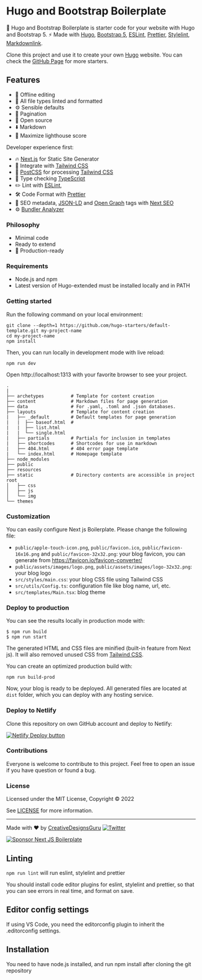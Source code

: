 # Hugo and Bootstrap Boilerplate

🚀 Hugo and Bootstrap Boilerplate is starter code for your website with Hugo and Bootstrap 5. ⚡️ Made with [Hugo](https://gohugo.io), [Bootstrap 5](https://www.getbootstrap.com), [ESLint](https://eslint.org), [Prettier](https://prettier.io), [Stylelint](https://), [Markdownlink](https://).

Clone this project and use it to create your own [Hugo](https://nextjs.org) website. You can check the [GitHub Page](https://github.com/hugo-starters) for more starters.

## Features

- 🎈 Offline editing
- 🤖 All file types linted and formatted
- ⚙️ Sensible defaults
- 📖 Pagination
- 🌈 Open source
- ⬇️ Markdown
- 💯 Maximize lighthouse score

Developer experience first:

- 🔥 [Next.js](https://nextjs.org) for Static Site Generator
- 🎨 Integrate with [Tailwind CSS](https://tailwindcss.com)
- 💅 [PostCSS](https://postcss.org) for processing [Tailwind CSS](https://tailwindcss.com)
- 🎉 Type checking [TypeScript](https://www.typescriptlang.org)
- ✏️ Lint with [ESLint](https://eslint.org),
- 🛠 Code Format with [Prettier](https://prettier.io)
- 🦊 SEO metadata, [JSON-LD](https://developers.google.com/search/docs/guides/intro-structured-data) and [Open Graph](https://ogp.me/) tags with [Next SEO](https://github.com/garmeeh/next-seo)
- ⚙️ [Bundler Analyzer](https://www.npmjs.com/package/@next/bundle-analyzer)

### Philosophy

- Minimal code
- Ready to extend
- 🚀 Production-ready

### Requirements

- Node.js and npm
- Latest version of Hugo-extended must be installed locally and in PATH

### Getting started

Run the following command on your local environment:

```
git clone --depth=1 https://github.com/hugo-starters/default-template.git my-project-name
cd my-project-name
npm install
```

Then, you can run locally in development mode with live reload:

```shell
npm run dev
```

Open http://localhost:1313 with your favorite browser to see your project.

``` text
.
|
├── archetypes          # Template for content creation
├── content             # Markdown files for page generation
├── data                # For .yaml, .toml and .json databases.
├── layouts             # Template for content creation
|   ├── _default        # Default templates for page generation
|   |  ├── baseof.html  #
|   |  ├── list.html
|   |  └── single.html
|   ├── partials        # Partials for inclusion in templates
|   ├── shortcodes      # Shortcodes for use in markdown
|   ├── 404.html        # 404 error page template
|   └── index.html      # Homepage template
├── node_modules
├── public
├── resources
├── static              # Directory contents are accessible in project root
│   ├── css
│   ├── js
│   └── img
└── themes
```

### Customization

You can easily configure Next js Boilerplate. Please change the following file:

- `public/apple-touch-icon.png`, `public/favicon.ico`, `public/favicon-16x16.png` and `public/favicon-32x32.png`: your blog favicon, you can generate from https://favicon.io/favicon-converter/
- `public/assets/images/logo.png`, `public/assets/images/logo-32x32.png`: your blog logo
- `src/styles/main.css`: your blog CSS file using Tailwind CSS
- `src/utils/Config.ts`: configuration file like blog name, url, etc.
- `src/templates/Main.tsx`: blog theme

### Deploy to production

You can see the results locally in production mode with:

```
$ npm run build
$ npm run start
```

The generated HTML and CSS files are minified (built-in feature from Next js). It will also removed unused CSS from [Tailwind CSS](https://tailwindcss.com).

You can create an optimized production build with:

```
npm run build-prod
```

Now, your blog is ready to be deployed. All generated files are located at `dist` folder, which you can deploy with any hosting service.

### Deploy to Netlify

Clone this repository on own GitHub account and deploy to Netlify:

[![Netlify Deploy button](https://www.netlify.com/img/deploy/button.svg)](https://app.netlify.com/start/deploy?repository=https://github.com/ixartz/Next-js-Blog-Boilerplate)

### Contributions

Everyone is welcome to contribute to this project. Feel free to open an issue if you have question or found a bug.

### License

Licensed under the MIT License, Copyright © 2022

See [LICENSE](LICENSE) for more information.

---

Made with ♥ by [CreativeDesignsGuru](https://creativedesignsguru.com) [![Twitter](https://img.shields.io/twitter/url/https/twitter.com/cloudposse.svg?style=social&label=Follow%20%40Ixartz)](https://twitter.com/ixartz)

[![Sponsor Next JS Boilerplate](https://cdn.buymeacoffee.com/buttons/default-red.png)](https://www.buymeacoffee.com/ixartz)




## Linting

`npm run lint` will run eslint, stylelint and prettier

You should install code editor plugins for eslint, stylelint and prettier, so that you can see errors in real time, and format on save.

## Editor config settings

If using VS Code, you need the editorconfig plugin to inherit the .editorconfig settings.

## Installation

You need to have node.js installed, and run npm install after cloning the git repository
